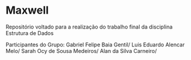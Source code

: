# Maxwell
Repositório voltado para a realização do trabalho final da disciplina Estrutura de Dados


Participantes do Grupo:
Gabriel Felipe Baia Gentil/
Luis Eduardo Alencar Melo/
Sarah Ocy de Sousa Medeiros/
Alan da Silva Carneiro/

